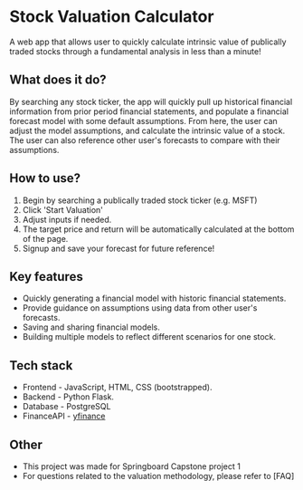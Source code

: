 # Stock Valuation Calculator
A web app that allows user to quickly calculate intrinsic value of publically traded stocks through a fundamental analysis in less than a minute!
## What does it do?
By searching any stock ticker, the app will quickly pull up historical financial information from prior period financial statements, and populate a financial forecast model with some default assumptions. From here, the user can adjust the model assumptions, and calculate the intrinsic value of a stock. The user can also reference other user's forecasts to compare with their assumptions.
## How to use?
1. Begin by searching a publically traded stock ticker (e.g. MSFT)
2. Click 'Start Valuation'
3. Adjust inputs if needed.
4. The target price and return will be automatically calculated at the bottom of the page.
5. Signup and save your forecast for future reference!
## Key features
- Quickly generating a financial model with historic financial statements.
- Provide guidance on assumptions using data from other user's forecasts.
- Saving and sharing financial models.
- Building multiple models to reflect different scenarios for one stock.
## Tech stack
- Frontend - JavaScript, HTML, CSS (bootstrapped).
- Backend - Python Flask.
- Database - PostgreSQL
- FinanceAPI - [yfinance](https://github.com/ranaroussi/yfinance)
## Other
- This project was made for Springboard Capstone project 1
- For questions related to the valuation methodology, please refer to [FAQ]
